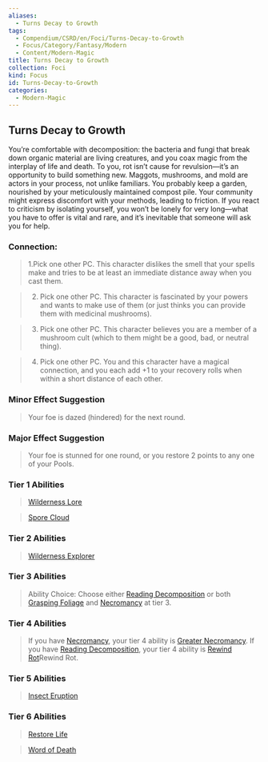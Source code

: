 ```yaml
---
aliases:
  - Turns Decay to Growth
tags:
  - Compendium/CSRD/en/Foci/Turns-Decay-to-Growth
  - Focus/Category/Fantasy/Modern
  - Content/Modern-Magic
title: Turns Decay to Growth
collection: Foci
kind: Focus
id: Turns-Decay-to-Growth
categories:
  - Modern-Magic
---
```

## Turns Decay to Growth   
You’re comfortable with decomposition: the bacteria and fungi that break down organic material are living creatures, and you coax magic from the interplay of life and death. To you, rot isn’t cause for revulsion—it’s an opportunity to build something new. Maggots, mushrooms, and mold are actors in your process, not unlike familiars. You probably keep a garden, nourished by your meticulously maintained compost pile. Your community might express discomfort with your methods, leading to friction. If you react to criticism by isolating yourself, you won’t be lonely for very long—what you have to offer is vital and rare, and it’s inevitable that someone will ask you for help.  
  
  
### Connection:   
>1.Pick one other PC. This character dislikes the smell that your spells make and tries to be at least an immediate distance away when you cast them.  
>2. Pick one other PC. This character is fascinated by your powers and wants to make use of them (or just thinks you can provide them with medicinal mushrooms).  
>3. Pick one other PC. This character believes you are a member of a mushroom cult (which to them might be a good, bad, or neutral thing).  
>4. Pick one other PC. You and this character have a magical connection, and you each add +1 to your recovery rolls when within a short distance of each other.  
### Minor Effect Suggestion  
>Your foe is dazed (hindered) for the next round.  
### Major Effect Suggestion   
>Your foe is stunned for one round, or you restore 2 points to any one of your Pools.  
  
  
### Tier 1 Abilities    
> [Wilderness Lore](Wilderness-Lore.md)  
> [Spore Cloud](Spore-Cloud.md)  
  
  
### Tier 2 Abilities    
> [Wilderness Explorer](Wilderness-Explorer.md)    
  
### Tier 3 Abilities    
> Ability Choice: Choose either [Reading Decomposition](Reading-Decomposition.md)  or both [Grasping Foliage](Grasping-Foliage.md) and [Necromancy](Necromancy.md) at tier 3.  
### Tier 4 Abilities    
> If you have [Necromancy](Necromancy.md), your tier 4 ability is [Greater Necromancy](Greater-Necromancy.md). If you have [Reading Decomposition](Reading-Decomposition.md), your tier 4 ability is [Rewind Rot](Rewind-Rot.md)Rewind Rot.  
  
  
### Tier 5 Abilities    
> [Insect Eruption](Insect-Eruption.md)  
  
  
### Tier 6 Abilities  
> [Restore Life](Restore-Life.md)  
> [Word of Death](Word-of-Death.md)  
